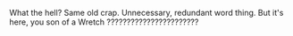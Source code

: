 What the hell? Same old crap. Unnecessary, redundant word thing. But it's here, you son of a Wretch ???????????????????????
